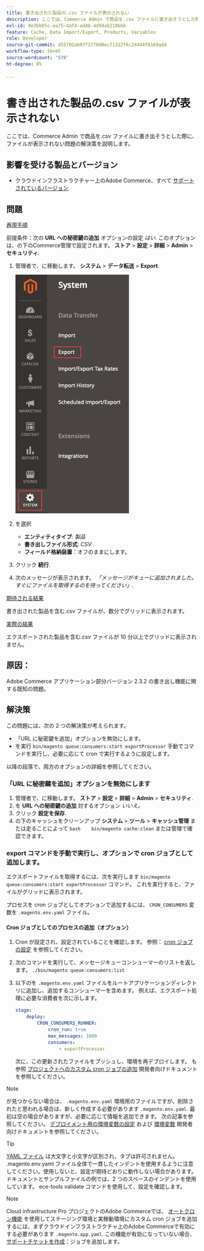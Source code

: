 ```yaml
---
title: 書き出された製品の.csv ファイルが表示されない
description: ここでは、Commerce Admin で商品を.csv ファイルに書き出そうとした際に、ファイルが表示されない問題の解決策を説明します。
exl-id: 8e3bb65c-ea75-4af4-ad4b-4d94ab219bbb
feature: Cache, Data Import/Export, Products, Variables
role: Developer
source-git-commit: d55702ab97f3770d0ec71322f6c24448f0169ad4
workflow-type: tm+mt
source-wordcount: '578'
ht-degree: 0%

---
```


# 書き出された製品の.csv ファイルが表示されない

ここでは、Commerce Admin で商品を.csv ファイルに書き出そうとした際に、ファイルが表示されない問題の解決策を説明します。

## 影響を受ける製品とバージョン

* クラウドインフラストラクチャー上のAdobe Commerce、すべて [サポートされているバージョン](https://magento.com/sites/default/files/magento-software-lifecycle-policy.pdf).

## 問題

<u>再現手順</u>

前提条件：次の **URL への秘密鍵の追加** オプションの設定 *はい*. このオプションは、の下のCommerce管理で設定されます。 **ストア** > **設定** > **詳細** > **Admin** > **セキュリティ**.

1. 管理者で、に移動します。 **システム** > **データ転送** > **Export**.

   ![magento_export_products_2.3.4.png](assets/magento_export_products_2.3.4.png)

1. を選択
   * **エンティティタイプ**: *製品*
   * **書き出しファイル形式**: *CSV*
   * **フィールド格納装置**：オフのままにします。
1. クリック **続行**.
1. 次のメッセージが表示されます。 *「メッセージがキューに追加されました。すぐにファイルを取得するのを待ってください」*.

<u>期待される結果</u>

書き出された製品を含む.csv ファイルが、数分でグリッドに表示されます。

<u>実際の結果</u>

エクスポートされた製品を含む.csv ファイルが 10 分以上でグリッドに表示されません。

## 原因：

Adobe Commerce アプリケーション部分バージョン 2.3.2 の書き出し機能に関する既知の問題。

## 解決策

この問題には、次の 2 つの解決策が考えられます。

* 「URL に秘密鍵を追加」オプションを無効にします。
* を実行 `bin/magento queue:consumers:start exportProcessor` 手動でコマンドを実行し、必要に応じて cron で実行するように設定します。

以降の段落で、両方のオプションの詳細を参照してください。

### 「URL に秘密鍵を追加」オプションを無効にします

1. 管理者で、に移動します。 **ストア** > **設定** > **詳細** > **Admin** > **セキュリティ**.
1. を **URL への秘密鍵の追加** 対するオプション *いいえ。*
1. クリック **設定を保存**.
1. の下のキャッシュをクリーンアップ **システム** > **ツール** > **キャッシュ管理** または走ることによって    ```bash    bin/magento cache:clean``` または管理で確認できます。

### export コマンドを手動で実行し、オプションで cron ジョブとして追加します。

エクスポートファイルを取得するには、次を実行します `bin/magento queue:consumers:start exportProcessor` コマンド。 これを実行すると、ファイルがグリッドに表示されます。


プロセスを cron ジョブとしてオプションで追加するには、 `CRON_CONSUMERS` 変数を `.magento.env.yaml` ファイル。

#### Cron ジョブとしてのプロセスの追加（オプション）

1. Cron が設定され、設定されていることを確認します。 参照： [cron ジョブの設定](/docs/commerce-cloud-service/user-guide/configure/app/properties/crons-property.html) を参照してください。
1. 次のコマンドを実行して、メッセージキューコンシューマーのリストを返します。     `./bin/magento queue:consumers:list`
1. 以下のを `.magento.env.yaml` ファイルをルートアプリケーションディレクトリに追加し、追加するコンシューマーを含めます。 例えば、エクスポート処理に必要な消費者を次に示します。

   ```yaml
   stage:
       deploy:
           CRON_CONSUMERS_RUNNER:
               cron_run: true
               max_messages: 1000
               consumers:
                   - exportProcessor
   ```

   次に、この更新されたファイルをプッシュし、環境を再デプロイします。 も参照 [プロジェクトへのカスタム cron ジョブの追加](/docs/commerce-cloud-service/user-guide/configure/app/properties/crons-property.html#add-custom-cron-jobs-to-your-project) 開発者向けドキュメントを参照してください。

>[!NOTE]
>
>が見つからない場合は、 `.magento.env.yaml` 環境用のファイルですが、削除されたと思われる場合は、新しく作成する必要があります `.magento.env.yaml`. 最初は空の場合がありますが、必要に応じて情報を追加できます。 次の記事を参照してください。 [デプロイメント用の環境変数の設定](/docs/commerce-cloud-service/user-guide/configure/env/configure-env-yaml.html) および [環境変数](/docs/commerce-cloud-service/user-guide/configure/env/stage/variables-intro.html) 開発者向けドキュメントを参照してください。

>[!TIP]
>
>[YAML ファイル](https://experienceleague.adobe.com/docs/commerce-cloud-service/user-guide/configure/env/configure-env-yaml.html) は大文字と小文字が区別され、タブは許可されません。 .magento.env.yaml ファイル全体で一貫したインデントを使用するように注意してください。使用しないと、設定が期待どおりに動作しない場合があります。 ドキュメントとサンプルファイルの例では、2 つのスペースのインデントを使用しています。 ece-tools validate コマンドを使用して、設定を確認します。

>[!NOTE]
>
>Cloud infrastructure Pro プロジェクトのAdobe Commerceでは、 [オートクロン機能](/docs/commerce-cloud-service/user-guide/configure/app/properties/crons-property.html?lang=en#crontab) を使用してステージング環境と実稼動環境にカスタム cron ジョブを追加するには、まずクラウドインフラストラクチャ上のAdobe Commerceで有効にする必要があります `.magento.app.yaml`. この機能が有効になっていない場合、 [サポートチケットを作成](/help/help-center-guide/help-center/magento-help-center-user-guide.md#submit-ticket)：ジョブを追加します。
